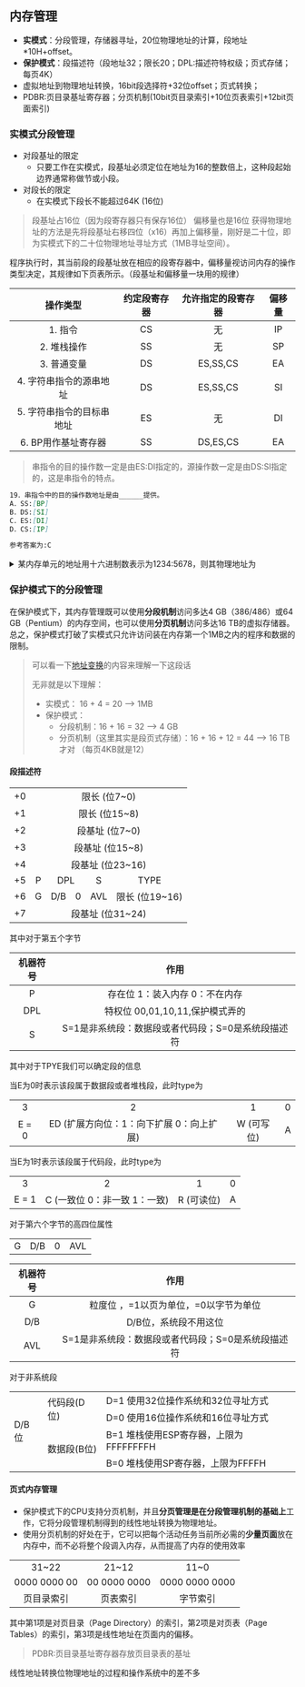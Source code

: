 ## 内存管理

- **实模式**：分段管理，存储器寻址，20位物理地址的计算，段地址*10H+offset。
- **保护模式**：段描述符（段地址32；限长20；DPL:描述符特权级；页式存储；每页4K）
- 虚拟地址到物理地址转换，16bit段选择符+32位offset；页式转换；
- PDBR:页目录基址寄存器；分页机制(10bit页目录索引+10位页表索引+12bit页面索引)

### 实模式分段管理

- 对段基址的限定
  - 只要工作在实模式，段基址必须定位在地址为16的整数倍上，这种段起始边界通常称做节或小段。
- 对段长的限定
  - 在实模式下段长不能超过64K (16位)

> 段基址占16位（因为段寄存器只有保存16位） 偏移量也是16位 获得物理地址的方法是先将段基址右移四位（x16）再加上偏移量，刚好是二十位，即为实模式下的二十位物理地址寻址方式（1MB寻址空间）。

程序执行时，其当前段的段基址放在相应的段寄存器中，偏移量视访问内存的操作类型决定，其规律如下页表所示。（段基址和偏移量一块用的规律）

| 操作类型 | 约定段寄存器 | 允许指定的段寄存器 | 偏移量 | 
| :------: | :------: | :------: | :------: |
| 1. 指令  | CS | 无 | IP | 
| 2. 堆栈操作  | SS | 无 | SP | 
| 3. 普通变量  | DS | ES,SS,CS | EA |
| 4. 字符串指令的源串地址 | DS | ES,SS,CS | SI | 
| 5. 字符串指令的目标串地址 | ES | 无 | DI | 
| 6. BP用作基址寄存器  | SS | DS,ES,CS | EA |

> 串指令的目的操作数一定是由ES:DI指定的，源操作数一定是由DS:SI指定的，这是串指令的特点。

```markdown
19．串指令中的目的操作数地址是由______提供。
A．SS:[BP]
B．DS:[SI]
C．ES:[DI]
D．CS:[IP]

参考答案为:C
```

<details>
<summary>
某内存单元的地址用十六进制数表示为1234:5678，则其物理地址为
</summary>
解答：
12340H＋5678H＝179B8H
</details>

### 保护模式下的分段管理

在保护模式下，其内存管理既可以使用**分段机制**访问多达4 GB（386/486）或64 GB（Pentium）的内存空间，也可以使用**分页机制**访问多达16 TB的虚拟存储器。总之，保护模式打破了实模式只允许访问装在内存第一个1MB之内的程序和数据的限制。

> 可以看一下[地址变换](./地址变换.md)的内容来理解一下这段话
>
> 无非就是以下理解：
> - 实模式： 16 + 4 = 20 --> 1MB
> - 保护模式：
>   - 分段机制：16 + 16 = 32 --> 4 GB
>   - 分页机制（这里其实是段页式存储）：16 + 16 + 12 = 44 --> 16 TB才对 （每页4KB就是12）

#### 段描述符

<div>
<table>
    <tr>
        <td>+0</td>
        <td colspan="8" align=center>限长 (位7~0)</td>
    </tr>
    <tr>
        <td>+1</td>
        <td colspan="8" align=center>限长 (位15~8)</td>
    </tr>
    <tr>
        <td>+2</td>
        <td colspan="8" align=center>段基址 (位7~0)</td>
    </tr>
    <tr>
        <td>+3</td>
        <td colspan="8" align=center>段基址 (位15~8)</td>
    </tr>
    <tr>
        <td>+4</td>
        <td colspan="8" align=center>段基址 (位23~16)</td>
    </tr>
    <tr>
        <td>+5</td>
        <td colspan="1" align=center> P </td>
        <td colspan="2" align=center> DPL </td>
        <td colspan="1" align=center> S </td>
        <td colspan="4" align=center> TYPE </td>
    </tr>
    <tr>
        <td>+6</td>
        <td colspan="1" align=center> G </td>
        <td colspan="1" align=center> D/B </td>
        <td colspan="1" align=center> 0 </td>
        <td colspan="1" align=center> AVL </td>
        <td colspan="4" align=center> 限长 (位19~16)</td>
    </tr>
    <tr>
        <td>+7</td>
        <td colspan="8" align=center>段基址 (位31~24)</td>
    </tr>
</table>
</div>

其中对于第五个字节

| 机器符号 | 作用 |
| :-----: | :--: |
| P | 存在位 1：装入内存 0：不在内存|
| DPL | 特权位 00,01,10,11,保护模式弄的|
| S | S=1是非系统段：数据段或者代码段；S=0是系统段描述符 |

其中对于TPYE我们可以确定段的信息

当E为0时表示该段属于数据段或者堆栈段，此时type为

<table>
    <tr>
        <td colspan="1" align=center>
            3
        </td>
        <td colspan="1" align=center>
            2
        </td>
        <td colspan="1" align=center>
            1
        </td>
        <td colspan="1" align=center>
            0
        </td>
    </tr>
    <tr>
        <td colspan="1" align=center>
            E = 0
        </td>
        <td colspan="1" align=center>
            ED (扩展方向位：1：向下扩展 0：向上扩展)
        </td>
        <td colspan="1" align=center>
            W (可写位)
        </td>
        <td colspan="1" align=center>
            A
        </td>
    </tr>
</table>

当E为1时表示该段属于代码段，此时type为

<table>
    <tr>
        <td colspan="1" align=center>
            3
        </td>
        <td colspan="1" align=center>
            2
        </td>
        <td colspan="1" align=center>
            1
        </td>
        <td colspan="1" align=center>
            0
        </td>
    </tr>
    <tr>
        <td colspan="1" align=center>
            E = 1
        </td>
        <td colspan="1" align=center>
            C (一致位 0：非一致 1：一致)
        </td>
        <td colspan="1" align=center>
            R (可读位)
        </td>
        <td colspan="1" align=center>
            A
        </td>
    </tr>
</table>

对于第六个字节的高四位属性

<table>
    <tr>
        <td colspan="1" align=center> G </td>
        <td colspan="1" align=center> D/B </td>
        <td colspan="1" align=center> 0 </td>
        <td colspan="1" align=center> AVL </td>
    </tr>
</table>

| 机器符号 | 作用 |
| :-----: | :--: |
| G | 粒度位 ，=1以页为单位，=0以字节为单位|
| D/B | D/B位，系统段不用这位|
| AVL | S=1是非系统段：数据段或者代码段；S=0是系统段描述符 |

对于非系统段

<table>
  <tr>
    <td rowspan="4">D/B位</td>
    <td rowspan="2">代码段(D位)</td>
    <td>D=1 使用32位操作系统和32位寻址方式</td>
  </tr>
  <tr>
    <td>D=0 使用16位操作系统和16位寻址方式</td>
  </tr>
  <tr>
    <td rowspan="2">数据段(B位)</td>
    <td>B=1 堆栈使用ESP寄存器，上限为FFFFFFFFH</td>
  </tr>
  <tr>
    <td>B=0 堆栈使用SP寄存器，上限为FFFFH</td>
  </tr>
</table>

#### 页式内存管理

- 保护模式下的CPU支持分页机制，并且**分页管理是在分段管理机制的基础上**工作，它将分段管理机制得到的线性地址转换为物理地址。
- 使用分页机制的好处在于，它可以把每个活动任务当前所必需的**少量页面**放在内存中，而不必将整个段调入内存，从而提高了内存的使用效率

<table>
    <tr>
        <td colspan="10" align=center>31~22</td>
        <td colspan="10" align=center>21~12</td>
        <td colspan="12" align=center>11~0</td>
    </tr>
    <tr>
        <td colspan="10" align=center>0000 0000 00</td>
        <td colspan="10" align=center>00 0000 0000</td>
        <td colspan="12" align=center>0000 0000 0000</td>
    </tr>
    <tr>
        <td colspan="10" align=center>页目录索引</td>
        <td colspan="10" align=center>页表索引</td>
        <td colspan="12" align=center>字节索引</td>
    </tr>
</table>

其中第1项是对页目录（Page Directory）的索引，第2项是对页表（Page Tables）的索引，第3项是线性地址在页面内的偏移。

> PDBR:页目录基址寄存器存放页目录表的基址

线性地址转换位物理地址的过程和操作系统中的差不多